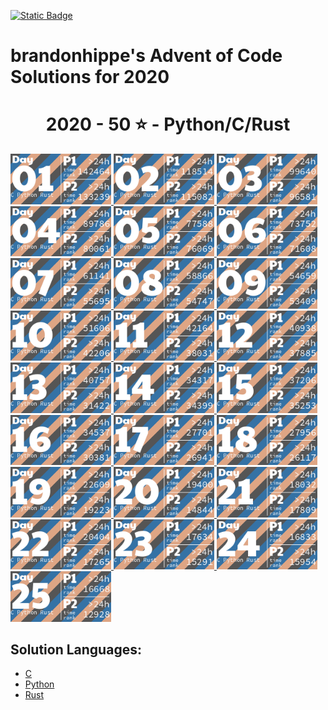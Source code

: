 <p><a href = "https://adventofcode.com/2020"> <img alt="Static Badge" src="https://img.shields.io/badge/2020-50*-118a03?style=flat-square&logo=data%3Aimage%2Fjpg%3Bbase64%2C%2F9j%2F4AAQSkZJRgABAQAAAQABAAD%2F%2FgAfQ29tcHJlc3NlZCBieSBqcGVnLXJlY29tcHJlc3P%2F2wCEAAQEBAQEBAQEBAQGBgUGBggHBwcHCAwJCQkJCQwTDA4MDA4MExEUEA8QFBEeFxUVFx4iHRsdIiolJSo0MjRERFwBBAQEBAQEBAQEBAYGBQYGCAcHBwcIDAkJCQkJDBMMDgwMDgwTERQQDxAUER4XFRUXHiIdGx0iKiUlKjQyNEREXP%2FCABEIAEAAQAMBIgACEQEDEQH%2FxAAcAAEAAgIDAQAAAAAAAAAAAAAABggFBwMECQH%2F2gAIAQEAAAAAo%2BZXkwwNz5LQwnkD3pk68TyBrFb2kfbiejq3H30t5vM%2FjFs4d0tlVAMhcWlS5tScQAf%2FxAAYAQADAQEAAAAAAAAAAAAAAAABBQYCBP%2FaAAgBAhAAAABtxDuVyOa9rAi%2FysLH%2F8QAGAEAAwEBAAAAAAAAAAAAAAAAAQIEAAP%2F2gAIAQMQAAAAnbL0oM3Osxl8n%2F%2FEADYQAAEEAQEEBwYEBwAAAAAAAAIBAwQFBgcACBEhEBITIDEyQRQVIlNhchYXMFJic4KRkqPB%2F9oACAEBAAE%2FAOmkpLTI7SJS0sQpM%2BUSgyyKoimqJx9dsgx%2B4xa2k0d9CKJYx0BXWTVFUe0BDHmPFOaL393xvtNXcR%2Bjr5f4sntvLN9TWDIS%2FfGgH%2FoEe7K0xz6JQV2UHi85ynmxhlNSWG%2B2RGj5oTiBxIEVPUujduDr6wYx9AnF%2FaKe29E31NWZxfMrIRdFdpjntpSzsji4xNSpiRjkuSng7ECaBOKq31%2BCuf09OCbyuc4gzDrbEGLqqjgDQMv8GXgaDkgtuhtHyXd11l5XdfHqbt7z%2B0okKQp%2FR9v4HNsH3d4GB59VZjQ5G5JrWWpKLElNorqdu0oIoOhyLbUTd%2Fhaj51%2BKrjIHYlcMCPGWNGaTtjJpSVVVw%2BQptIud3LRnlXQo9tdM%2BVGESfJQ%2F5pr1G9s63m82ypmZXU7DFJWPgbRA3wffNs%2BSobh9wRIiEQFVJVREROaqq7acwPyR0kfu81sZSvK37Y7EeeJRYI%2BTcVkC5Ca%2Bu2ZsNa8aRpZ4XayWJRAr7cUHyBDeb88OSI7OtOsOuMvtk262SgYGnAhIV4Kiovqnd3ZdLEvLNdQb6OiVNW6qQEd8r8oPFz7GdtftWS1CyH3VUSVXGqpwhjdXyyXvApH%2FA20J1Yd03yT2axdIscsyBuaHyD8BkD9vgW281pczBkhqXjjYlW2Kh7yBrmAPn5JA%2FwO9yqZgSbSuj2sxYkByS0EmQIK4rTKkiGaCPMlFPTbWzVXHKHDKjTPTOcycN%2BA2MmRFPiLcMk5Ndb5jvifToRqtSWONWemOpEuP7rCE6kR%2BYfAFionxxzJfUPFva%2Fj1MS7tY1DPObVNyXBiSTBQJxlF%2BFVRfX9L%2F%2FxAAlEQACAwABAwMFAQAAAAAAAAABAgMEBQARQVEGEDESFDI0YpH%2F2gAIAQIBAT8A5o2Wp0LlpAC0MLuAfjqo68y7T3s6lccAPNCjkD4BI9tSTVhijky68MzBuskcjFSy%2FwAnzzV9V13zNGjoU7FG29eRVSVeqsxHZhzH9VVosrNoUali7bSBFZIkIVWHljzLl1Zo5JNSvDAWYGOONixC%2FwBHz7bfX1JqR4Fb9WuwkuzAf4gPnmMD6Y1nw7H6VpjJTlPnuhPs6l0dQxUkEdR8jmRk18isYISzu7l5JX%2FJ2Pc81sqvr1ft5yVKsHjkX8kYdxyNTHGiFyxVQPqPyenc8%2F%2FEACIRAAICAAUFAQAAAAAAAAAAAAECAAMEEBIhURETIzJBgf%2FaAAgBAwEBPwCIup1Xkx10O68HplWKySLCRwRK8O3cR0cMoYbiWYdjY7uyqpb7LBWCBWxPJOVXgrNzex2QS3z1i0ey7MMhLLDY3U7fAJXYam1D9EO5Jn%2F%2F2Q%3D%3D&labelColor=black" target="_blank"></a></p>

# brandonhippe's Advent of Code Solutions for 2020
<!-- #{(year_tiles)} -->
<h1 align="center">
  2020 - 50 ⭐ - Python/C/Rust
</h1>
<a href="c/1.c">
  <img src=".tiles/images/2020/01.png" width="161px">
</a>
<a href="c/2.c">
  <img src=".tiles/images/2020/02.png" width="161px">
</a>
<a href="c/3.c">
  <img src=".tiles/images/2020/03.png" width="161px">
</a>
<a href="c/4.c">
  <img src=".tiles/images/2020/04.png" width="161px">
</a>
<a href="c/5.c">
  <img src=".tiles/images/2020/05.png" width="161px">
</a>
<a href="c/6.c">
  <img src=".tiles/images/2020/06.png" width="161px">
</a>
<a href="c/7.c">
  <img src=".tiles/images/2020/07.png" width="161px">
</a>
<a href="c/8.c">
  <img src=".tiles/images/2020/08.png" width="161px">
</a>
<a href="c/9.c">
  <img src=".tiles/images/2020/09.png" width="161px">
</a>
<a href="c/10.c">
  <img src=".tiles/images/2020/10.png" width="161px">
</a>
<a href="c/11.c">
  <img src=".tiles/images/2020/11.png" width="161px">
</a>
<a href="c/12.c">
  <img src=".tiles/images/2020/12.png" width="161px">
</a>
<a href="c/13.c">
  <img src=".tiles/images/2020/13.png" width="161px">
</a>
<a href="c/14.c">
  <img src=".tiles/images/2020/14.png" width="161px">
</a>
<a href="c/15.c">
  <img src=".tiles/images/2020/15.png" width="161px">
</a>
<a href="c/16.c">
  <img src=".tiles/images/2020/16.png" width="161px">
</a>
<a href="c/17.c">
  <img src=".tiles/images/2020/17.png" width="161px">
</a>
<a href="c/18.c">
  <img src=".tiles/images/2020/18.png" width="161px">
</a>
<a href="c/19.c">
  <img src=".tiles/images/2020/19.png" width="161px">
</a>
<a href="c/20.c">
  <img src=".tiles/images/2020/20.png" width="161px">
</a>
<a href="c/21.c">
  <img src=".tiles/images/2020/21.png" width="161px">
</a>
<a href="c/22.c">
  <img src=".tiles/images/2020/22.png" width="161px">
</a>
<a href="c/23.c">
  <img src=".tiles/images/2020/23.png" width="161px">
</a>
<a href="c/24.c">
  <img src=".tiles/images/2020/24.png" width="161px">
</a>
<a href="c/25.c">
  <img src=".tiles/images/2020/25.png" width="161px">
</a>
<!-- #{/(year_tiles)} -->

## Solution Languages:
 - [C](c/README.md)
 - [Python](python/README.md)
 - [Rust](rust/README.md)